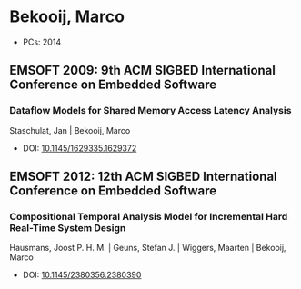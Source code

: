# Bekooij, Marco

* PCs: 2014

## EMSOFT 2009: 9th ACM SIGBED International Conference on Embedded Software

### Dataflow Models for Shared Memory Access Latency Analysis
Staschulat, Jan | Bekooij, Marco
* DOI: [10.1145/1629335.1629372](https://doi.org/10.1145/1629335.1629372)

## EMSOFT 2012: 12th ACM SIGBED International Conference on Embedded Software

### Compositional Temporal Analysis Model for Incremental Hard Real-Time System Design
Hausmans, Joost P. H. M. | Geuns, Stefan J. | Wiggers, Maarten | Bekooij, Marco
* DOI: [10.1145/2380356.2380390](https://doi.org/10.1145/2380356.2380390)

